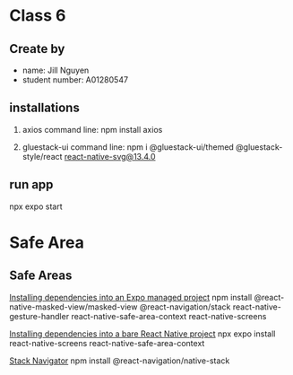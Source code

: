 # Class 6

## Create by
- name: Jill Nguyen
- student number: A01280547

## installations
1. axios
command line: npm install axios

2. gluestack-ui
command line: npm i @gluestack-ui/themed @gluestack-style/react react-native-svg@13.4.0



## run app
npx expo start

# Safe Area

## Safe Areas
[Installing dependencies into an Expo managed project](https://reactnavigation.org/docs/5.x/getting-started/)
npm install @react-native-masked-view/masked-view @react-navigation/stack react-native-gesture-handler react-native-safe-area-context react-native-screens

[Installing dependencies into a bare React Native project](https://reactnavigation.org/docs/getting-started/)
npx expo install react-native-screens react-native-safe-area-context

[Stack Navigator](https://reactnavigation.org/docs/native-stack-navigator/)
npm install @react-navigation/native-stack
